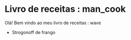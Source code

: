 # Livro de receitas : man_cook
Olá! Bem vindo ao meu livro de receitas : wave
 - Strogonoff de frango
